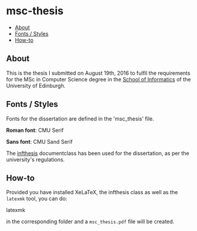 msc-thesis
======
* [About](#about)
* [Fonts / Styles](#fonts--styles)
* [How-to](#how-to)

## About ##

This is the thesis I submitted on August 19th, 2016
to fulfil the requirements for the MSc in Computer Science degree in the
[School of Informatics](http://www.ed.ac.uk/informatics/) of the University of Edinburgh.

## Fonts / Styles ##
Fonts for the dissertation are defined in the 'msc_thesis' file.

**Roman font**:	CMU Serif

**Sans font**: CMU Sand Serif

The [infthesis](http://www.inf.ed.ac.uk/teaching/courses/proj/Latex/) documentclass has been used for the dissertation, as per the university's regulations.

## How-to ##

Provided you have installed XeLaTeX, the infthesis class as well as the `latexmk` tool, you can do:

latexmk

in the corresponding folder and a `msc_thesis.pdf` file will be created.
